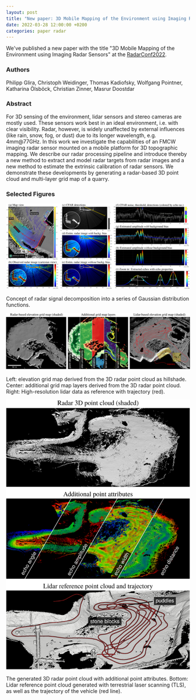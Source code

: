 ```yaml
---
layout: post
title: "New paper: 3D Mobile Mapping of the Environment using Imaging Radar Sensors"
date: 2022-03-28 12:00:00 +0200
categories: paper radar
---
```


We've published a new paper with the title "3D Mobile Mapping of the Environment using Imaging Radar Sensors" at the [RadarConf2022](https://www.radarconf2022.org).

### Authors

Philipp Glira, Christoph Weidinger, Thomas Kadiofsky, Wolfgang Pointner, Katharina Ölsböck, Christian Zinner, Masrur Doostdar

### Abstract

For 3D sensing of the environment, lidar sensors and stereo cameras are mostly used. These sensors work best in an ideal environment, i.e. with clear visibility. Radar, however, is widely unaffected by external influences (like rain, snow, fog, or dust) due to its longer wavelength, e.g. 4mm@77GHz. In this work we investigate the capabilities of an FMCW imaging radar sensor mounted on a mobile platform for 3D topographic mapping. We describe our radar processing pipeline and introduce thereby a new method to extract and model radar targets from radar images and a new method to estimate the extrinsic calibration of radar sensors. We demonstrate these developments by generating a radar-based 3D point cloud and multi-layer grid map of a quarry.

### Selected Figures

![alt text](/assets/images/2022-03-28-new-radar-3d-mapping-paper-img1.png)

Concept of radar signal decomposition into a series of Gaussian distribution functions.

![alt text](/assets/images/2022-03-28-new-radar-3d-mapping-paper-img2.png)

Left: elevation grid map derived from the 3D radar point cloud as hillshade. Center: additional grid map layers derived from the 3D radar point cloud. Right: High-resolution lidar data as reference with trajectory (red).

![alt text](/assets/images/2022-03-28-new-radar-3d-mapping-paper-img3.png)

The generated 3D radar point cloud with additional point attributes. Bottom: Lidar reference point cloud generated with terrestrial laser scanning (TLS), as well as the trajectory of the vehicle (red line).
